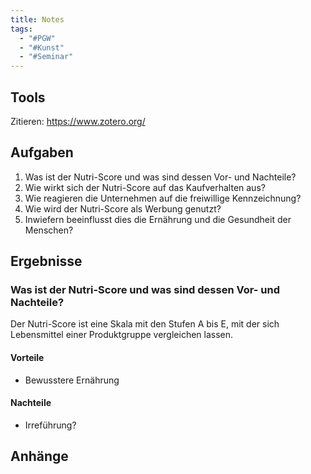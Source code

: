 ```yaml
---
title: Notes
tags:
  - "#PGW"
  - "#Kunst"
  - "#Seminar"
---
```


## Tools

Zitieren: https://www.zotero.org/

## Aufgaben

1. Was ist der Nutri-Score und was sind dessen Vor- und Nachteile?
2. Wie wirkt sich der Nutri-Score auf das Kaufverhalten aus?
3. Wie reagieren die Unternehmen auf die freiwillige Kennzeichnung?
4. Wie wird der Nutri-Score als Werbung genutzt?
5. Inwiefern beeinflusst dies die Ernährung und die Gesundheit der Menschen?

## Ergebnisse

### Was ist der Nutri-Score und was sind dessen Vor- und Nachteile?

Der Nutri-Score ist eine Skala mit den Stufen A bis E, mit der sich Lebensmittel einer Produktgruppe vergleichen lassen.

#### Vorteile

- Bewusstere Ernährung

#### Nachteile

- Irreführung?

## Anhänge